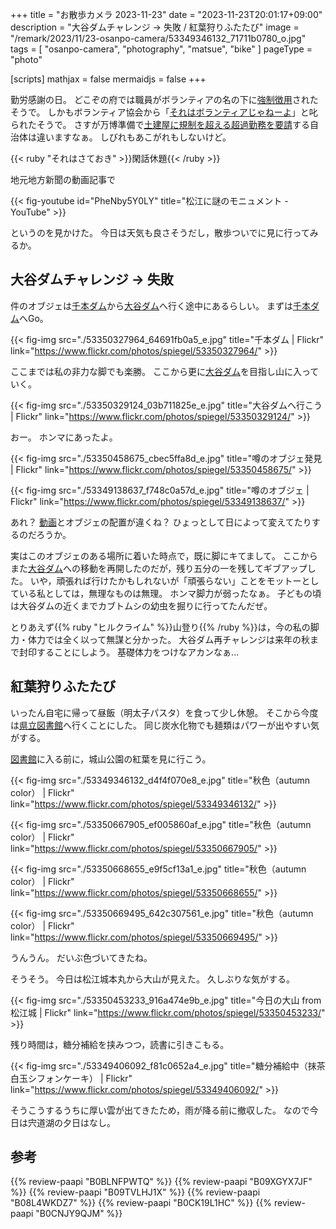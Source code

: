 +++
title = "お散歩カメラ 2023-11-23"
date =  "2023-11-23T20:01:17+09:00"
description = "大谷ダムチャレンジ → 失敗 / 紅葉狩りふたたび"
image = "/remark/2023/11/23-osanpo-camera/53349346132_71711b0780_o.jpg"
tags = [ "osanpo-camera", "photography", "matsue", "bike" ]
pageType = "photo"

[scripts]
  mathjax = false
  mermaidjs = false
+++

勤労感謝の日。
どこぞの府では職員がボランティアの名の下に[強制徴用](https://bunshun.jp/articles/-/67069 "代休、手当は一切なし…“38年ぶり日本一”阪神優勝パレードに「大阪公務員3000人強制徴用」で泣き寝入りする人々 | 文春オンライン")されたそうで。
しかもボランティア協会から「[それはボランティアじゃねーよ](https://osakavol.org/news/recommend/protest_statement231122.html "阪神・オリックス優勝記念パレードにあたり「ボランティア」の扱いについて大阪府・大阪市に要望書を提出しました")」と叱られたそうで。
さすが万博準備で[土建屋に規制を超える超過勤務を要請](https://news.mynavi.jp/techplus/article/20230828-2759360/ "【国土交通省】大阪万博、準備遅れ深刻化　建設業界に警戒感 | TECH+（テックプラス）")する自治体は違いますなぁ。
しびれもあこがれもしないけど。

{{< ruby "それはさておき" >}}閑話休題{{< /ruby >}}

地元地方新聞の動画記事で

{{< fig-youtube id="PheNby5Y0LY" title="松江に謎のモニュメント - YouTube" >}}

というのを見かけた。
今日は天気も良さそうだし，散歩ついでに見に行ってみるか。

## 大谷ダムチャレンジ → 失敗

件のオブジェは[千本ダム]から[大谷ダム]へ行く途中にあるらしい。
まずは[千本ダム]へGo。

{{< fig-img src="./53350327964_64691fb0a5_e.jpg" title="千本ダム | Flickr" link="https://www.flickr.com/photos/spiegel/53350327964/" >}}

ここまでは私の非力な脚でも楽勝。
ここから更に[大谷ダム]を目指し山に入っていく。

{{< fig-img src="./53350329124_03b711825e_e.jpg" title="大谷ダムへ行こう | Flickr" link="https://www.flickr.com/photos/spiegel/53350329124/" >}}

おー。
ホンマにあったよ。

{{< fig-img src="./53350458675_cbec5ffa8d_e.jpg" title="噂のオブジェ発見 | Flickr" link="https://www.flickr.com/photos/spiegel/53350458675/" >}}

{{< fig-img src="./53349138637_f748c0a57d_e.jpg" title="噂のオブジェ | Flickr" link="https://www.flickr.com/photos/spiegel/53349138637/" >}}

あれ？ [動画](https://youtu.be/PheNby5Y0LY "松江に謎のモニュメント - YouTube")とオブジェの配置が違くね？ ひょっとして日によって変えてたりするのだろうか。

実はこのオブジェのある場所に着いた時点で，既に脚にキてまして。
ここからまた[大谷ダム]への移動を再開したのだが，残り五分の一を残してギブアップした。
いや，頑張れば行けたかもしれないが「頑張らない」ことをモットーとしている私としては，無理なものは無理。
ホンマ脚力が弱ったなぁ。
子どもの頃は大谷ダムの近くまでカブトムシの幼虫を掘りに行ってたんだぜ。

とりあえず{{% ruby "ヒルクライム" %}}山登り{{% /ruby %}}は，今の私の脚力・体力では全く以って無謀と分かった。
大谷ダム再チャレンジは来年の秋まで封印することにしよう。
基礎体力をつけなアカンなぁ...

## 紅葉狩りふたたび

いったん自宅に帰って昼飯（明太子パスタ）を食って少し休憩。
そこから今度は[県立図書館][島根県立図書館]へ行くことにした。
同じ炭水化物でも麺類はパワーが出やすい気がする。

[図書館][島根県立図書館]に入る前に，城山公園の紅葉を見に行こう。

{{< fig-img src="./53349346132_d4f4f070e8_e.jpg" title="秋色（autumn color） | Flickr" link="https://www.flickr.com/photos/spiegel/53349346132/" >}}

{{< fig-img src="./53350667905_ef005860af_e.jpg" title="秋色（autumn color） | Flickr" link="https://www.flickr.com/photos/spiegel/53350667905/" >}}

{{< fig-img src="./53350668655_e9f5cf13a1_e.jpg" title="秋色（autumn color） | Flickr" link="https://www.flickr.com/photos/spiegel/53350668655/" >}}

{{< fig-img src="./53350669495_642c307561_e.jpg" title="秋色（autumn color） | Flickr" link="https://www.flickr.com/photos/spiegel/53350669495/" >}}

うんうん。
だいぶ色づいてきたね。

そうそう。
今日は松江城本丸から大山が見えた。
久しぶりな気がする。

{{< fig-img src="./53350453233_916a474e9b_e.jpg" title="今日の大山 from 松江城 | Flickr" link="https://www.flickr.com/photos/spiegel/53350453233/" >}}

残り時間は，糖分補給を挟みつつ，読書に引きこもる。

{{< fig-img src="./53349406092_f81c0652a4_e.jpg" title="糖分補給中（抹茶白玉シフォンケーキ） | Flickr" link="https://www.flickr.com/photos/spiegel/53349406092/" >}}

そうこうするうちに厚い雲が出てきたため，雨が降る前に撤収した。
なので今日は宍道湖の夕日はなし。

[千本ダム]: https://maps.app.goo.gl/xvE2gQ6AiyTZWokC7
[大谷ダム]: https://maps.app.goo.gl/RLQwuAg7VxLi2o2S7
[島根県立図書館]: https://www.library.pref.shimane.lg.jp/ "島根県立図書館"

## 参考

{{% review-paapi "B0BLNFPWTQ" %}} <!-- trimm ROLLIN サイクルコンピュータ -->
{{% review-paapi "B09XGYX7JF" %}} <!-- GARMIN vívosmart 5 -->
{{% review-paapi "B09TVLHJ1X" %}} <!-- Shokz OpenRun Mini 骨伝導ヘッドセット -->
{{% review-paapi "B08L4WKDZ7" %}} <!-- PowerShot ZOOM -->
{{% review-paapi "B0CK19L1HC" %}} <!-- ハッキング思考 Kindle 版 -->
{{% review-paapi "B0CNJY9QJM" %}} <!-- Shiny Girl, MindaRyn -->
